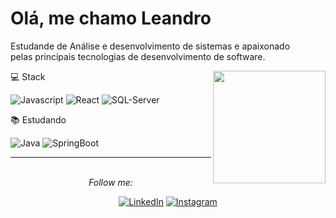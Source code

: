 
# Olá, me chamo Leandro 

Estudande de Análise e desenvolvimento de sistemas e apaixonado </br> pelas principais tecnologias de desenvolvimento de software. 

<img align='right' height="180em" src="https://github-readme-stats.vercel.app/api/top-langs/?username=leandroleonardo&layout=compact&langs_count=7&theme=dracula"/>


💻 Stack

![Javascript](https://img.shields.io/badge/-Javascript-fff642?style=black&logo=javascript&logoColor=black)
![React](https://img.shields.io/badge/-React-61DAFB?style=flat-square&logo=react&logoColor=ffffff)
![SQL-Server](https://img.shields.io/badge/-OracleSQL-fff?style=black&logo=microsoftsqlserver&logoColor=red)

📚 Estudando

![Java](https://img.shields.io/badge/-Java-red?style=flat-square&logo=java&logoColor=white)
![SpringBoot](https://img.shields.io/badge/SpringBoot-green?style=flat-square&logo=SpringBoot&logoColor=white)

<hr>
<div align="center">
<br>
<i>Follow me:</i><br>

<a href="https://www.linkedin.com/in/leandro-assarice-963a881a6/" target="_blank"><img src="https://img.shields.io/badge/LinkedIn-%230077B5.svg?&style=flat-square&logo=linkedin&logoColor=white" alt="LinkedIn"></a>
<a href="https://www.instagram.com/_leandro.leo/" target="_blank"><img src="https://img.shields.io/badge/Instagram-%23E4405F.svg?&style=flat-square&logo=instagram&logoColor=white" alt="Instagram"></a>

</div>
